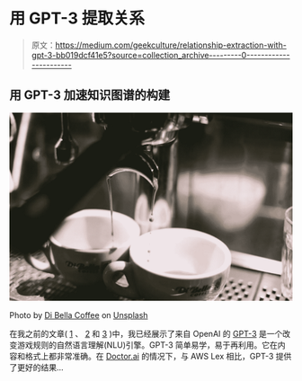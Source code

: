 # 用 GPT-3 提取关系

> 原文：<https://medium.com/geekculture/relationship-extraction-with-gpt-3-bb019dcf41e5?source=collection_archive---------0----------------------->

## 用 GPT-3 加速知识图谱的构建

![](img/cc6304a9c8013f4384dee7b6808b6805.png)

Photo by [Di Bella Coffee](https://unsplash.com/@dibella?utm_source=unsplash&utm_medium=referral&utm_content=creditCopyText) on [Unsplash](https://unsplash.com/s/photos/extraction?utm_source=unsplash&utm_medium=referral&utm_content=creditCopyText)

在我之前的文章( [1](/p/1396d1cd6fa5) 、 [2](/p/b63b10d67bf4) 和 [3](/codex/develop-doctor-ai-with-synthetic-patient-data-from-synthea-5c2410b08d51) )中，我已经展示了来自 OpenAI 的 [GPT-3](https://openai.com/api/) 是一个改变游戏规则的自然语言理解(NLU)引擎。GPT-3 简单易学，易于再利用。它在内容和格式上都非常准确。在 [Doctor.ai](/p/8c09af65aabb) 的情况下，与 AWS Lex 相比，GPT-3 提供了更好的结果…